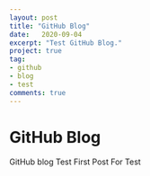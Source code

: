 ```yaml
---
layout: post
title: "GitHub Blog"
date:   2020-09-04
excerpt: "Test GitHub Blog."
project: true
tag:
- github 
- blog
- test
comments: true
---
```

# GitHub Blog
GitHub blog Test 
First Post For Test